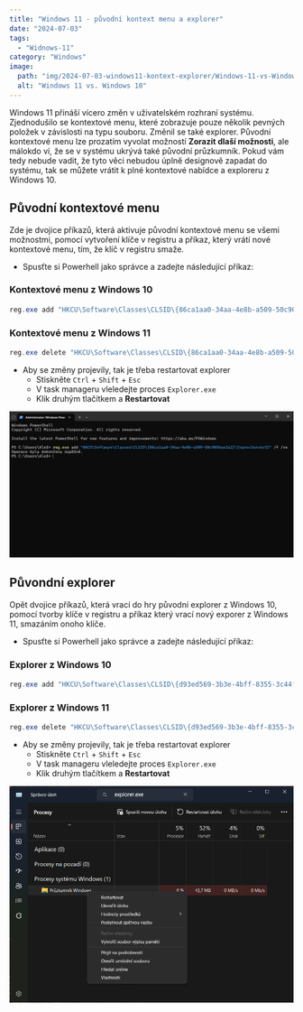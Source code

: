 ```yaml
---
title: "Windows 11 - původní kontext menu a explorer"
date: "2024-07-03"
tags: 
  - "Widnows-11"
category: "Windows"
image: 
  path: "img/2024-07-03-windows11-kontext-explorer/Windows-11-vs-Windows-10.jpg"
  alt: "Windows 11 vs. Windows 10"
---
```


Windows 11 přináší vícero změn v uživatelském rozhraní systému. Zjednodušilo se kontextové menu, které zobrazuje pouze několik pevných položek v závislosti na typu souboru. Změnil se také explorer. Původní kontextové menu lze prozatím vyvolat možností __Zorazit dlaší možnosti__, ale málokdo ví, že se v systému ukrývá také původní průzkumník.
Pokud vám tedy nebude vadit, že tyto věci nebudou úplně designově zapadat do systému, tak se můžete vrátit k plné kontextové nabídce a exploreru z Windows 10.

## Původní kontextové menu

Zde je dvojice příkazů, která aktivuje původní kontextové menu se všemi možnostmi, pomocí vytvoření klíče v registru a příkaz, který vrátí nové kontextové menu, tím, že klíč v registru smaže.

- Spusťte si Powerhell jako správce a zadejte následující příkaz:

### Kontextové menu z Windows 10
```powershell
reg.exe add "HKCU\Software\Classes\CLSID\{86ca1aa0-34aa-4e8b-a509-50c905bae2a2}\InprocServer32" /f /ve
```

### Kontextové menu z Windows 11
```powershell
reg.exe delete "HKCU\Software\Classes\CLSID\{86ca1aa0-34aa-4e8b-a509-50c905bae2a2}" /f
```

- Aby se změny projevily, tak je třeba restartovat explorer
  - Stiskněte `Ctrl` + `Shift` + `Esc`
  - V task manageru vleledejte proces `Explorer.exe`
  - Klik druhým tlačítkem a __Restartovat__

![ps](/img/2024-07-03-windows11-kontext-explorer/powershell.png)

## Půvondní explorer

Opět dvojice příkazů, která vrací do hry původní explorer z Windows 10, pomocí tvorby klíče v registru a příkaz který vrací nový exporer z Windows 11, smazáním onoho klíče.

- Spusťte si Powerhell jako správce a zadejte následující příkaz:

### Explorer z Windows 10
```powershell
reg.exe add "HKCU\Software\Classes\CLSID\{d93ed569-3b3e-4bff-8355-3c44f6a52bb5}\InprocServer32" /f /ve
```

### Explorer z Windows 11
```powershell
reg.exe delete "HKCU\Software\Classes\CLSID\{d93ed569-3b3e-4bff-8355-3c44f6a52bb5}" /f
```

- Aby se změny projevily, tak je třeba restartovat explorer
  - Stiskněte `Ctrl` + `Shift` + `Esc`
  - V task manageru vleledejte proces `Explorer.exe`
  - Klik druhým tlačítkem a __Restartovat__

![taskmanager](/img/2024-07-03-windows11-kontext-explorer/taskmanager.png)
